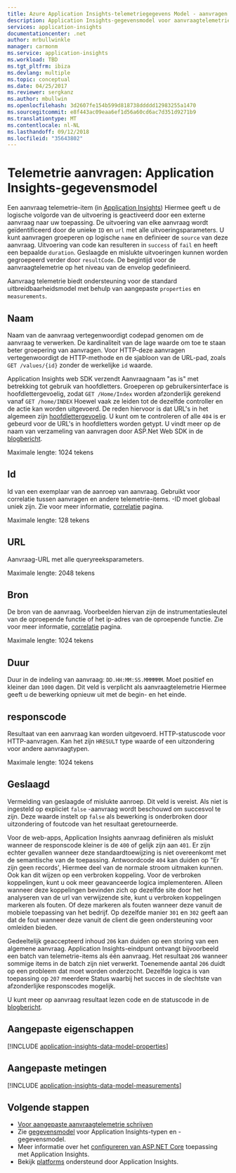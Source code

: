 ```yaml
---
title: Azure Application Insights-telemetriegegevens Model - aanvragen van telemetrie | Microsoft Docs
description: Application Insights-gegevensmodel voor aanvraagtelemetrie
services: application-insights
documentationcenter: .net
author: mrbullwinkle
manager: carmonm
ms.service: application-insights
ms.workload: TBD
ms.tgt_pltfrm: ibiza
ms.devlang: multiple
ms.topic: conceptual
ms.date: 04/25/2017
ms.reviewer: sergkanz
ms.author: mbullwin
ms.openlocfilehash: 3d2607fe154b599d818738ddddd12983255a1470
ms.sourcegitcommit: e8f443ac09eaa6ef1d56a60cd6ac7d351d9271b9
ms.translationtype: MT
ms.contentlocale: nl-NL
ms.lasthandoff: 09/12/2018
ms.locfileid: "35643802"
---
```

# <a name="request-telemetry-application-insights-data-model"></a>Telemetrie aanvragen: Application Insights-gegevensmodel

Een aanvraag telemetrie-item (in [Application Insights](app-insights-overview.md)) Hiermee geeft u de logische volgorde van de uitvoering is geactiveerd door een externe aanvraag naar uw toepassing. De uitvoering van elke aanvraag wordt geïdentificeerd door de unieke `ID` en `url` met alle uitvoeringsparameters. U kunt aanvragen groeperen op logische `name` en definieer de `source` van deze aanvraag. Uitvoering van code kan resulteren in `success` of `fail` en heeft een bepaalde `duration`. Geslaagde en mislukte uitvoeringen kunnen worden gegroepeerd verder door `resultCode`. De begintijd voor de aanvraagtelemetrie op het niveau van de envelop gedefinieerd.

Aanvraag telemetrie biedt ondersteuning voor de standard uitbreidbaarheidsmodel met behulp van aangepaste `properties` en `measurements`.

## <a name="name"></a>Naam

Naam van de aanvraag vertegenwoordigt codepad genomen om de aanvraag te verwerken. De kardinaliteit van de lage waarde om toe te staan beter groepering van aanvragen. Voor HTTP-deze aanvragen vertegenwoordigt de HTTP-methode en de sjabloon van de URL-pad, zoals `GET /values/{id}` zonder de werkelijke `id` waarde.

Application Insights web SDK verzendt Aanvraagnaam "as is" met betrekking tot gebruik van hoofdletters. Groeperen op gebruikersinterface is hoofdlettergevoelig, zodat `GET /Home/Index` worden afzonderlijk gerekend vanaf `GET /home/INDEX` Hoewel vaak ze leiden tot de dezelfde controller en de actie kan worden uitgevoerd. De reden hiervoor is dat URL's in het algemeen zijn [hoofdlettergevoelig](http://www.w3.org/TR/WD-html40-970708/htmlweb.html). U kunt om te controleren of alle `404` is er gebeurd voor de URL's in hoofdletters worden getypt. U vindt meer op de naam van verzameling van aanvragen door ASP.Net Web SDK in de [blogbericht](http://apmtips.com/blog/2015/02/23/request-name-and-url/).

Maximale lengte: 1024 tekens

## <a name="id"></a>Id

Id van een exemplaar van de aanroep van aanvraag. Gebruikt voor correlatie tussen aanvragen en andere telemetrie-items. -ID moet globaal uniek zijn. Zie voor meer informatie, [correlatie](application-insights-correlation.md) pagina.

Maximale lengte: 128 tekens

## <a name="url"></a>URL

Aanvraag-URL met alle queryreeksparameters.

Maximale lengte: 2048 tekens

## <a name="source"></a>Bron

De bron van de aanvraag. Voorbeelden hiervan zijn de instrumentatiesleutel van de oproepende functie of het ip-adres van de oproepende functie. Zie voor meer informatie, [correlatie](application-insights-correlation.md) pagina.

Maximale lengte: 1024 tekens

## <a name="duration"></a>Duur

Duur in de indeling van aanvraag: `DD.HH:MM:SS.MMMMMM`. Moet positief en kleiner dan `1000` dagen. Dit veld is verplicht als aanvraagtelemetrie Hiermee geeft u de bewerking opnieuw uit met de begin- en het einde.

## <a name="response-code"></a>responscode

Resultaat van een aanvraag kan worden uitgevoerd. HTTP-statuscode voor HTTP-aanvragen. Kan het zijn `HRESULT` type waarde of een uitzondering voor andere aanvraagtypen.

Maximale lengte: 1024 tekens

## <a name="success"></a>Geslaagd

Vermelding van geslaagde of mislukte aanroep. Dit veld is vereist. Als niet is ingesteld op expliciet `false` -aanvraag wordt beschouwd om succesvol te zijn. Deze waarde instelt op `false` als bewerking is onderbroken door uitzondering of foutcode van het resultaat geretourneerde.

Voor de web-apps, Application Insights aanvraag definiëren als mislukt wanneer de responscode kleiner is de `400` of gelijk zijn aan `401`. Er zijn echter gevallen wanneer deze standaardtoewijzing is niet overeenkomt met de semantische van de toepassing. Antwoordcode `404` kan duiden op "Er zijn geen records', Hiermee deel van de normale stroom uitmaken kunnen. Ook kan dit wijzen op een verbroken koppeling. Voor de verbroken koppelingen, kunt u ook meer geavanceerde logica implementeren. Alleen wanneer deze koppelingen bevinden zich op dezelfde site door het analyseren van de url van verwijzende site, kunt u verbroken koppelingen markeren als fouten. Of deze markeren als fouten wanneer deze vanuit de mobiele toepassing van het bedrijf. Op dezelfde manier `301` en `302` geeft aan dat de fout wanneer deze vanuit de client die geen ondersteuning voor omleiden bieden.

Gedeeltelijk geaccepteerd inhoud `206` kan duiden op een storing van een algemene aanvraag. Application Insights-eindpunt ontvangt bijvoorbeeld een batch van telemetrie-items als één aanvraag. Het resultaat `206` wanneer sommige items in de batch zijn niet verwerkt. Toenemende aantal `206` duidt op een probleem dat moet worden onderzocht. Dezelfde logica is van toepassing op `207` meerdere Status waarbij het succes in de slechtste van afzonderlijke responscodes mogelijk.

U kunt meer op aanvraag resultaat lezen code en de statuscode in de [blogbericht](http://apmtips.com/blog/2016/12/03/request-success-and-response-code/).

## <a name="custom-properties"></a>Aangepaste eigenschappen

[!INCLUDE [application-insights-data-model-properties](../../includes/application-insights-data-model-properties.md)]

## <a name="custom-measurements"></a>Aangepaste metingen

[!INCLUDE [application-insights-data-model-measurements](../../includes/application-insights-data-model-measurements.md)]

## <a name="next-steps"></a>Volgende stappen

- [Voor aangepaste aanvraagtelemetrie schrijven](app-insights-api-custom-events-metrics.md#trackrequest)
- Zie [gegevensmodel](application-insights-data-model.md) voor Application Insights-typen en -gegevensmodel.
- Meer informatie over het [configureren van ASP.NET Core](app-insights-asp-net.md) toepassing met Application Insights.
- Bekijk [platforms](app-insights-platforms.md) ondersteund door Application Insights.
